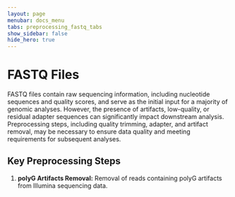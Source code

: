 ```yaml
---
layout: page
menubar: docs_menu
tabs: preprocessing_fastq_tabs
show_sidebar: false
hide_hero: true
---
```


# FASTQ Files

FASTQ files contain raw sequencing information, including nucleotide sequences and quality scores, and serve as the initial input for a majority of genomic analyses. However, the presence of artifacts, low-quality, or residual adapter sequences can significantly impact downstream analysis. Preprocessing steps, including quality trimming, adapter, and artifact removal, may be necessary to ensure data quality and meeting requirements for subsequent analyses.


## Key Preprocessing Steps

1. **polyG Artifacts Removal:** Removal of reads containing polyG artifacts from Illumina sequencing data.
